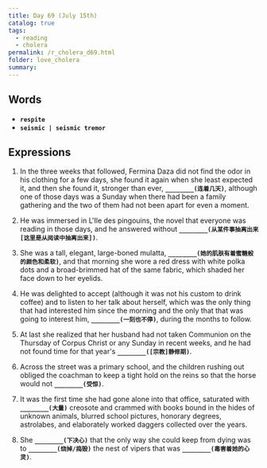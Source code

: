 ```yaml
---
title: Day 69 (July 15th)
catalog: true
tags: 
  - reading
  - cholera
permalink: /r_cholera_d69.html
folder: love_cholera
summary: 
---
```


## Words

-   <b data-toggle="tooltip" data-original-title="{{site.data.glossary.respite}}">`respite`</b>
-   <b data-toggle="tooltip" data-original-title="{{site.data.glossary.seismic}}">`seismic | seismic tremor`</b>



## Expressions

1.  In the three weeks that followed, Fermina Daza did not find the odor in his clothing for a few days, she found it again when she least expected it, and then she found it, stronger than ever, <b data-toggle="tooltip" data-original-title="{{site.data.answers.fi_a}}">`________(连着几天)`</b>, although one of those days was a Sunday when there had been a family gathering and the two of them had not been apart for even a moment.

2.  He was immersed in L'Ile des pingouins, the novel that everyone was reading in those days, and he answered without <b data-toggle="tooltip" data-original-title="{{site.data.answers.fi_b}}">`________(从某件事抽离出来[这里是从阅读中抽离出来])`</b>.

3.  She was a tall, elegant, large-boned mulatta, <b data-toggle="tooltip" data-original-title="{{site.data.answers.fi_c}}">`________(她的肌肤有着蜜糖般的颜色和柔软)`</b>, and that morning she wore a red dress with white polka dots and a broad-brimmed hat of the same fabric, which shaded her face down to her eyelids.

4.  He was delighted to accept (although it was not his custom to drink coffee) and to listen to her talk about herself, which was the only thing that had interested him since the morning and the only that that was going to interest him, <b data-toggle="tooltip" data-original-title="{{site.data.answers.fi_d}}">`________(一刻也不停)`</b>, during the months to follow.

5.  At last she realized that her husband had not taken Communion on the Thursday of Corpus Christ or any Sunday in recent weeks, and he had not found time for that year's <b data-toggle="tooltip" data-original-title="{{site.data.answers.fi_e}}">`________([宗教]静修期)`</b>.

6.  Across the street was a primary school, and the children rushing out obliged the coachman to keep a tight hold on the reins so that the horse would not <b data-toggle="tooltip" data-original-title="{{site.data.answers.fi_f}}">`________(受惊)`</b>.

7.  It was the first time she had gone alone into that office, saturated with <b data-toggle="tooltip" data-original-title="{{site.data.answers.fi_g}}">`________(大量)`</b> creosote and crammed with books bound in the hides of unknown animals, blurred school pictures, honorary degrees, astrolabes, and elaborately worked daggers collected over the years.

8.  She <b data-toggle="tooltip" data-original-title="{{site.data.answers.fi_h}}">`________(下决心)`</b> that the only way she could keep from dying was to <b data-toggle="tooltip" data-original-title="{{site.data.answers.fi_h2}}">`________(烧掉/捣毁)`</b> the nest of vipers that was <b data-toggle="tooltip" data-original-title="{{site.data.answers.fi_h3}}">`________(毒害着她的心灵)`</b>.